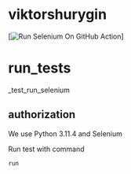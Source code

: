 # viktorshurygin

[![Run Selenium On GitHub Action]((https://github.com/Vskliff/viktorshurygin/blob/main/.github/workflows/selenium_action.yaml))]


# run_tests
_test_run_selenium


## authorization

We use Python 3.11.4 and Selenium 

Run test with command 

```python
run

```


